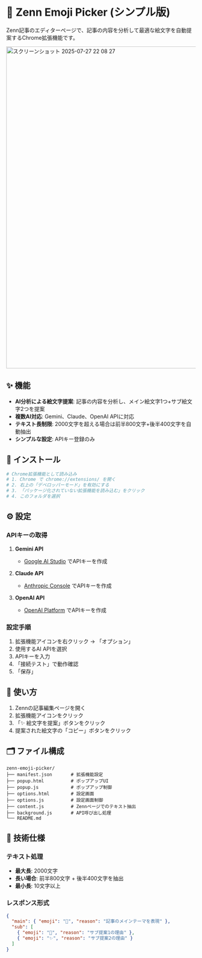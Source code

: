 # 🎨 Zenn Emoji Picker (シンプル版)

Zenn記事のエディターページで、記事の内容を分析して最適な絵文字を自動提案するChrome拡張機能です。

<img width="1511" height="856" alt="スクリーンショット 2025-07-27 22 08 27" src="https://github.com/user-attachments/assets/479a3e45-5d75-43d5-bb83-413820d61829" />


## ✨ 機能

- **AI分析による絵文字提案**: 記事の内容を分析し、メイン絵文字1つ+サブ絵文字2つを提案
- **複数AI対応**: Gemini、Claude、OpenAI APIに対応
- **テキスト長制限**: 2000文字を超える場合は前半800文字+後半400文字を自動抽出
- **シンプルな設定**: APIキー登録のみ

## 🚀 インストール

```bash
# Chrome拡張機能として読み込み
# 1. Chrome で chrome://extensions/ を開く
# 2. 右上の「デベロッパーモード」を有効にする
# 3. 「パッケージ化されていない拡張機能を読み込む」をクリック
# 4. このフォルダを選択
```

## ⚙️ 設定

### APIキーの取得

1. **Gemini API**
   - [Google AI Studio](https://aistudio.google.com/app/apikey) でAPIキーを作成

2. **Claude API**
   - [Anthropic Console](https://console.anthropic.com/) でAPIキーを作成

3. **OpenAI API**
   - [OpenAI Platform](https://platform.openai.com/api-keys) でAPIキーを作成

### 設定手順

1. 拡張機能アイコンを右クリック → 「オプション」
2. 使用するAI APIを選択
3. APIキーを入力
4. 「接続テスト」で動作確認
5. 「保存」

## 📖 使い方

1. Zennの記事編集ページを開く
2. 拡張機能アイコンをクリック
3. 「✨ 絵文字を提案」ボタンをクリック
4. 提案された絵文字の「コピー」ボタンをクリック

## 🗂️ ファイル構成

```
zenn-emoji-picker/
├── manifest.json       # 拡張機能設定
├── popup.html          # ポップアップUI
├── popup.js            # ポップアップ制御
├── options.html        # 設定画面
├── options.js          # 設定画面制御
├── content.js          # Zennページでのテキスト抽出
├── background.js       # API呼び出し処理
└── README.md
```

## 🔧 技術仕様

### テキスト処理
- **最大長**: 2000文字
- **長い場合**: 前半800文字 + 後半400文字を抽出
- **最小長**: 10文字以上

### レスポンス形式
```json
{
  "main": { "emoji": "🌸", "reason": "記事のメインテーマを表現" },
  "sub": [
    { "emoji": "🦋", "reason": "サブ提案1の理由" },
    { "emoji": "✨", "reason": "サブ提案2の理由" }
  ]
}
```
